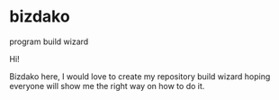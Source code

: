 # bizdako
program build wizard

Hi!

Bizdako here, I would love to create my repository build wizard hoping everyone will show me the right way on how to do it.

